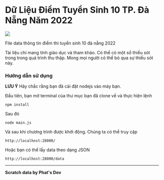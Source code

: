 # Dữ Liệu Điểm Tuyển Sinh 10 TP. Đà Nẵng Năm 2022

<img src="https://img.shields.io/appveyor/build/phatdev12/Diem-Thi-Tuyen-Sinh-10-2022?style=for-the-badge"/>

File data thông tin điểm thi tuyển sinh 10 đà nẵng 2022

Tài liệu chỉ mang tính giáo dục và tham khảo. Có thể có một số thiếu sót trong trong quá trình thu thập. 
Mong mọi người có thể bỏ qua sự thiếu sót này.

### Hướng dẫn sử dụng
**LƯU Ý** Hãy chắc rằng bạn đã cài đặt nodejs vào máy bạn.

Đầu tiên, bạn mở terminal của thư mục bạn đã clone về và thực hiện lệnh
```
npm install
```
Sau đó
```
node main.js
```

Và sau khi chương trình được khởi động. Chúng ta có thể truy cập
```
http://localhost:28000/
```
Hoặc bạn có thể lấy data theo dạng JSON
```
http://localhost:28000/data
```
--------
**Scratch data by Phat's Dev**
